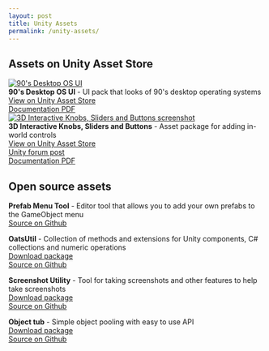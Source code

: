 ```yaml
---
layout: post
title: Unity Assets
permalink: /unity-assets/
---
```

<h2>Assets on Unity Asset Store</h2>
<div class="project">
    <div class="left-col">
        <a target="_blank" href="https://assetstore.unity.com/packages/slug/159547"><img src="{{site.baseurl}}/assets/images/osui_440.png" alt="90's Desktop OS UI"></a>
    </div>
    <div class="right-col">
        <b>90's Desktop OS UI</b> - UI pack that looks of 90's desktop operating systems<br/>
        <a target="_blank" href="https://assetstore.unity.com/packages/slug/159547">View on Unity Asset Store</a><br/>
        <a target="_blank" href="{{site.baseurl}}/assets/files/osui_asset_documentation.pdf">Documentation PDF</a>
    </div>
</div>
<div class="project">
    <div class="left-col">
        <a target="_blank" href="https://www.assetstore.unity3d.com/#!/content/152321"><img src="{{site.baseurl}}/assets/images/knobs_440.png" alt="3D Interactive Knobs, Sliders and Buttons screenshot"></a>
    </div>
    <div class="right-col">
        <b>3D Interactive Knobs, Sliders and Buttons</b> - Asset package for adding in-world controls<br/>
        <a target="_blank" href="https://www.assetstore.unity3d.com/#!/content/152321">View on Unity Asset Store</a><br/>
        <a target="_blank" href="https://forum.unity.com/threads/released-3d-interactive-knobs-sliders-and-buttons.745949/">Unity forum post</a><br/>
        <a target="_blank" href="{{site.baseurl}}/assets/files/knobs_asset_documentation.pdf">Documentation PDF</a>
    </div>
</div>

<h2>Open source assets</h2>
<b>Prefab Menu Tool</b> - Editor tool that allows you to add your own prefabs to the GameObject menu<br/>
<a target="_blank" href="https://github.com/thomasnakagawa/UnityPrefabMenuTool">Source on Github</a>

<b>OatsUtil</b> - Collection of methods and extensions for Unity components, C# collections and numeric operations<br/>
<a href="https://github.com/thomasnakagawa/OatsUtil/raw/master/OatsUtil.unitypackage">Download package</a><br/>
<a target="_blank" href="https://github.com/thomasnakagawa/OatsUtil">Source on Github</a>

<b>Screenshot Utility</b> - Tool for taking screenshots and other features to help take screenshots<br/>
<a href="https://github.com/thomasnakagawa/UnityScreenshotUtility/raw/master/ScreenshotUtility.unitypackage">Download package</a><br/>
<a target="_blank" href="https://github.com/thomasnakagawa/UnityScreenshotUtility">Source on Github</a>

<b>Object tub</b> - Simple object pooling with easy to use API<br/>
<a href="https://github.com/thomasnakagawa/ObjectTub/raw/master/ObjectTub.unitypackage">Download package</a><br/>
<a target="_blank" href="https://github.com/thomasnakagawa/ObjectTub">Source on Github</a>
